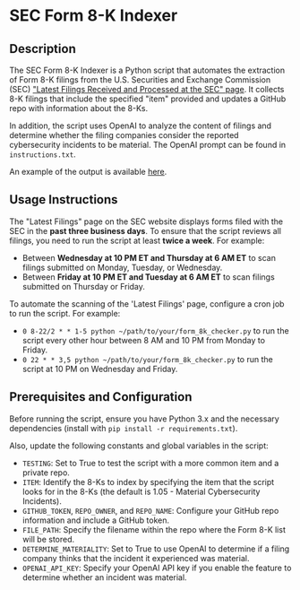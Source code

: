 # SEC Form 8-K Indexer

## Description

The SEC Form 8-K Indexer is a Python script that automates the extraction of Form 8-K filings from the U.S. Securities and Exchange Commission (SEC) ["Latest Filings Received and Processed at the SEC" page](https://www.sec.gov/cgi-bin/browse-edgar?action=getcurrent). It collects 8-K filings that include the specified "item" provided and updates a GitHub repo with information about the 8-Ks.

In addition, the script uses OpenAI to analyze the content of filings and determine whether the filing companies consider the reported cybersecurity incidents to be material. The OpenAI prompt can be found in `instructions.txt`.

An example of the output is available [here](https://github.com/8-K-bot/8-Ks/blob/main/8-Ks.md).

## Usage Instructions

The "Latest Filings" page on the SEC website displays forms filed with the SEC in the **past three business days**. To ensure that the script reviews all filings, you need to run the script at least **twice a week**. For example:

- Between **Wednesday at 10 PM ET and Thursday at 6 AM ET** to scan filings submitted on Monday, Tuesday, or Wednesday.
- Between **Friday at 10 PM ET and Tuesday at 6 AM ET** to scan filings submitted on Thursday or Friday.

To automate the scanning of the 'Latest Filings' page, configure a cron job to run the script. For example:

- `0 8-22/2 * * 1-5 python ~/path/to/your/form_8k_checker.py` to run the script every other hour between 8 AM and 10 PM from Monday to Friday.
- `0 22 * * 3,5 python ~/path/to/your/form_8k_checker.py` to run the script at 10 PM on Wednesday and Friday.

## Prerequisites and Configuration

Before running the script, ensure you have Python 3.x and the necessary dependencies (install with `pip install -r requirements.txt`).

Also, update the following constants and global variables in the script:

- `TESTING`: Set to True to test the script with a more common item and a private repo.
- `ITEM`: Identify the 8-Ks to index by specifying the item that the script looks for in the 8-Ks (the default is 1.05 - Material Cybersecurity Incidents).
- `GITHUB_TOKEN`, `REPO_OWNER`, and `REPO_NAME`: Configure your GitHub repo information and include a GitHub token.
- `FILE_PATH`: Specify the filename within the repo where the Form 8-K list will be stored.
- `DETERMINE_MATERIALITY`: Set to True to use OpenAI to determine if a filing company thinks that the incident it experienced was material.
- `OPENAI_API_KEY`: Specify your OpenAI API key if you enable the feature to determine whether an incident was material.

